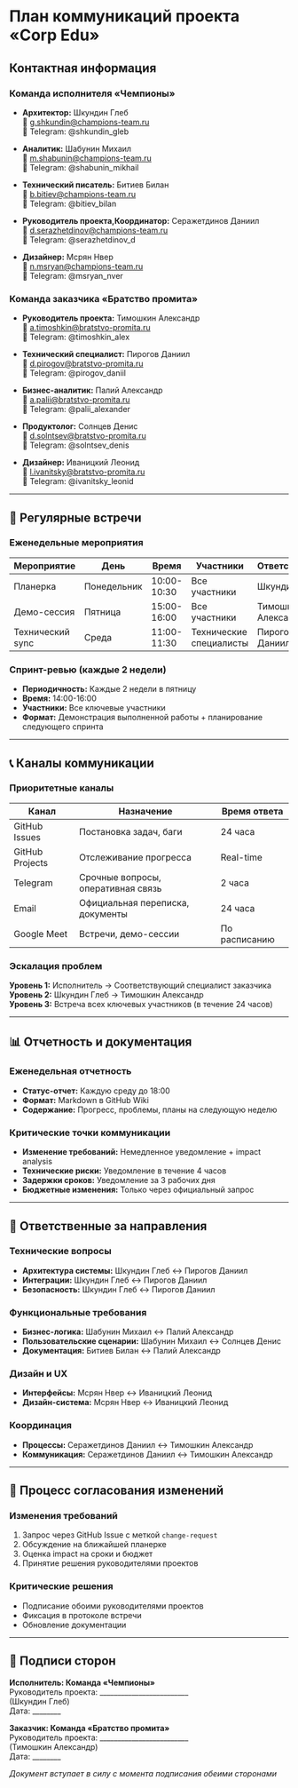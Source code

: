 
# План коммуникаций проекта «Corp Edu»

## Контактная информация

### Команда исполнителя «Чемпионы»
- **Архитектор:** Шкундин Глеб  
  📧 g.shkundin@champions-team.ru  
  📱 Telegram: @shkundin_gleb

- **Аналитик:** Шабунин Михаил  
  📧 m.shabunin@champions-team.ru  
  📱 Telegram: @shabunin_mikhail

- **Технический писатель:** Битиев Билан  
  📧 b.bitiev@champions-team.ru  
  📱 Telegram: @bitiev_bilan

- **Руководитель проекта,Координатор:** Серажетдинов Даниил  
  📧 d.serazhetdinov@champions-team.ru  
  📱 Telegram: @serazhetdinov_d

- **Дизайнер:** Мсрян Нвер  
  📧 n.msryan@champions-team.ru  
  📱 Telegram: @msryan_nver

### Команда заказчика «Братство промита»
- **Руководитель проекта:** Тимошкин Александр  
  📧 a.timoshkin@bratstvo-promita.ru  
  📱 Telegram: @timoshkin_alex

- **Технический специалист:** Пирогов Даниил  
  📧 d.pirogov@bratstvo-promita.ru  
  📱 Telegram: @pirogov_daniil

- **Бизнес-аналитик:** Палий Александр  
  📧 a.palii@bratstvo-promita.ru  
  📱 Telegram: @palii_alexander

- **Продуктолог:** Солнцев Денис  
  📧 d.solntsev@bratstvo-promita.ru  
  📱 Telegram: @solntsev_denis

- **Дизайнер:** Иваницкий Леонид  
  📧 l.ivanitsky@bratstvo-promita.ru  
  📱 Telegram: @ivanitsky_leonid

---

## 📅 Регулярные встречи

### Еженедельные мероприятия
| Мероприятие | День | Время | Участники | Ответственный |
|-------------|------|-------|-----------|---------------|
| Планерка | Понедельник | 10:00-10:30 | Все участники | Шкундин Глеб |
| Демо-сессия | Пятница | 15:00-16:00 | Все участники | Тимошкин Александр |
| Технический sync | Среда | 11:00-11:30 | Технические специалисты | Пирогов Даниил |

### Спринт-ревью (каждые 2 недели)
- **Периодичность:** Каждые 2 недели в пятницу
- **Время:** 14:00-16:00
- **Участники:** Все ключевые участники
- **Формат:** Демонстрация выполненной работы + планирование следующего спринта

---

## 📞 Каналы коммуникации

### Приоритетные каналы
| Канал | Назначение | Время ответа |
|-------|------------|--------------|
| GitHub Issues | Постановка задач, баги | 24 часа |
| GitHub Projects | Отслеживание прогресса | Real-time |
| Telegram | Срочные вопросы, оперативная связь | 2 часа |
| Email | Официальная переписка, документы | 24 часа |
| Google Meet | Встречи, демо-сессии | По расписанию |

### Эскалация проблем
**Уровень 1:** Исполнитель → Соответствующий специалист заказчика  
**Уровень 2:** Шкундин Глеб → Тимошкин Александр  
**Уровень 3:** Встреча всех ключевых участников (в течение 24 часов)

---

## 📊 Отчетность и документация

### Еженедельная отчетность
- **Статус-отчет:** Каждую среду до 18:00
- **Формат:** Markdown в GitHub Wiki
- **Содержание:** Прогресс, проблемы, планы на следующую неделю

### Критические точки коммуникации
- **Изменение требований:** Немедленное уведомление + impact analysis
- **Технические риски:** Уведомление в течение 4 часов
- **Задержки сроков:** Уведомление за 3 рабочих дня
- **Бюджетные изменения:** Только через официальный запрос

---

## 🎯 Ответственные за направления

### Технические вопросы
- **Архитектура системы:** Шкундин Глеб ↔ Пирогов Даниил
- **Интеграции:** Шкундин Глеб ↔ Пирогов Даниил
- **Безопасность:** Шкундин Глеб ↔ Пирогов Даниил

### Функциональные требования
- **Бизнес-логика:** Шабунин Михаил ↔ Палий Александр
- **Пользовательские сценарии:** Шабунин Михаил ↔ Солнцев Денис
- **Документация:** Битиев Билан ↔ Палий Александр

### Дизайн и UX
- **Интерфейсы:** Мсрян Нвер ↔ Иваницкий Леонид
- **Дизайн-система:** Мсрян Нвер ↔ Иваницкий Леонид

### Координация
- **Процессы:** Серажетдинов Даниил ↔ Тимошкин Александр
- **Коммуникация:** Серажетдинов Даниил ↔ Тимошкин Александр

---

## 🔄 Процесс согласования изменений

### Изменения требований
1. Запрос через GitHub Issue с меткой `change-request`
2. Обсуждение на ближайшей планерке
3. Оценка impact на сроки и бюджет
4. Принятие решения руководителями проектов

### Критические решения
- Подписание обоими руководителями проектов
- Фиксация в протоколе встречи
- Обновление документации

---

## 📝 Подписи сторон

**Исполнитель: Команда «Чемпионы»**  
Руководитель проекта: _________________________  
(Шкундин Глеб)  
Дата: ________

**Заказчик: Команда «Братство промита»**  
Руководитель проекта: _________________________  
(Тимошкин Александр)  
Дата: ________

*Документ вступает в силу с момента подписания обеими сторонами*
